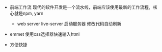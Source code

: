 - 前端工作流
现代的软件开发是一个流水线，前端应该使用最新的工作流程，核心就是npm, yarn
  + web server
  live-server 启动服务器
  修改代码自动刷新

- emmet 使用css选择器快速输入html
- 方便快捷